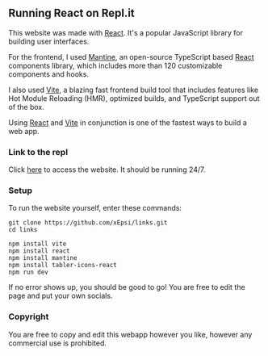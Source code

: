 ## Running React on Repl.it

This website was made with [React](https://reactjs.org/). It's a popular JavaScript library for building user interfaces.

For the frontend, I used [Mantine](https://mantine.dev/), an open-source TypeScript based [React](https://reactjs.org/) components library, which includes more than 120 customizable components and hooks.

I also used [Vite](https://vitejs.dev/), a blazing fast frontend build tool that includes features like Hot Module Reloading (HMR), optimized builds, and TypeScript support out of the box.

Using [React](https://reactjs.org/) and [Vite](https://vitejs.dev/) in conjunction is one of the fastest ways to build a web app.


### Link to the repl

Click [here](https://links.xepsi.repl.co) to access the website. It should be running 24/7.


### Setup

To run the website yourself, enter these commands:

```
git clone https://github.com/xEpsi/links.git
cd links

npm install vite
npm install react
npm install mantine
npm install tabler-icons-react
npm run dev
```

If no error shows up, you should be good to go! You are free to edit the page and put your own socials.

### Copyright

You are free to copy and edit this webapp however you like, however any commercial use is prohibited.
